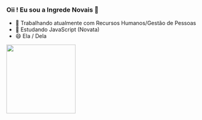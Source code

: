 ### Oii ! Eu sou a Ingrede Novais 👋

- 🔭 Trabalhando atualmente com Recursos Humanos/Gestão de Pessoas
- 🌱 Estudando JavaScript (Novata)
- 😄 Ela / Dela

<div>
  <a href="https://github.com/ingrede">
  <img height="180em" src="https://github-readme-stats.vercel.app/api?username=ingrede&show_icons=true&theme=radical&include_all_commits=true&count_private=true"/>
    </div>
  
